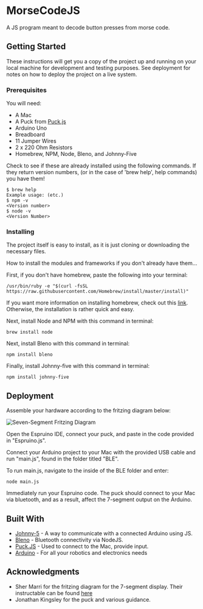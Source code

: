 # MorseCodeJS
A JS program meant to decode button presses from morse code.

## Getting Started

These instructions will get you a copy of the project up and running on your local machine for development and testing purposes. See deployment for notes on how to deploy the project on a live system.

### Prerequisites

You will need: 
* A Mac
* A Puck from [Puck.js](http://www.espruino.com/Puck.js)
* Arduino Uno 
* Breadboard
* 11 Jumper Wires
* 2 x 220 Ohm Resistors
* Homebrew, NPM, Node, Bleno, and Johnny-Five

Check to see if these are already installed using the following commands. If they return version numbers, (or in the case of 'brew help', help commands) you have them!
```
$ brew help
Example usage: (etc.)
$ npm -v
<Version number>
$ node -v
<Version Number>
```

### Installing

The project itself is easy to install, as it is just cloning or downloading the necessary files.

How to install the modules and frameworks if you don't already have them...

First, if you don't have homebrew, paste the following into your terminal:

```
/usr/bin/ruby -e "$(curl -fsSL https://raw.githubusercontent.com/Homebrew/install/master/install)"
```

If you want more information on installing homebrew, check out this [link](https://docs.brew.sh/Installation). Otherwise, the installation is rather quick and easy.


Next, install Node and NPM with this command in terminal: 

```
brew install node
```

Next, install Bleno with this command in terminal: 

```
npm install bleno
```

Finally, install Johnny-five with this command in terminal: 

```
npm install johnny-five
```

## Deployment

Assemble your hardware according to the fritzing diagram below:

![Seven-Segment Fritzing Diagram](https://cdn.instructables.com/F5Q/WCQG/HUCTRJM2/F5QWCQGHUCTRJM2.LARGE.jpg?auto=webp)

Open the Espruino IDE, connect your puck, and paste in the code provided in "Espruino.js".

Connect your Arduino project to your Mac with the provided USB cable and run "main.js", found in the folder titled "BLE". 

To run main.js, navigate to the inside of the BLE folder and enter:

```
node main.js
```

Immediately run your Espruino code. The puck should connect to your Mac via bluetooth, and as a result, affect the 7-segment output on the Arduino.

## Built With

* [Johnny-5](https://github.com/rwaldron/johnny-five) - A way to communicate with a connected Arduino using JS.
* [Bleno](https://github.com/noble/bleno) - Bluetooth connectivity via NodeJS.
* [Puck.JS](http://www.espruino.com/Puck.js) - Used to connect to the Mac, provide input.
* [Arduino](https://www.arduino.cc/) - For all your robotics and electronics needs

## Acknowledgments

* Sher Marri for the fritzing diagram for the 7-segment display. Their instructable can be found [here](http://www.instructables.com/id/7-Segment-Display-On-Arduino/)
* Jonathan Kingsley for the puck and various guidance.
